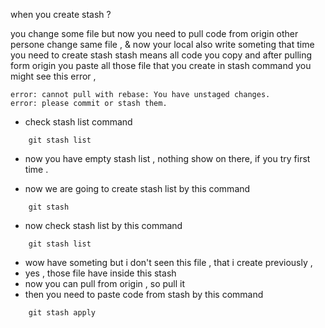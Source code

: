 when you create stash ?

you change some file but now you need to pull code from origin 
other persone change same file , & now your local also write someting 
that time you need to create stash 
stash means all code you copy and after pulling form origin you paste all those file that you create in stash command 
you might see this error , 

```
error: cannot pull with rebase: You have unstaged changes.
error: please commit or stash them.
```

- check stash list command 
```
    git stash list 
```

- now you have empty stash list , nothing show on there, if you try first time .

- now we are going to create stash list by this command 
```
    git stash
```

- now check stash list by this command 
```
    git stash list
```
- wow have someting but i don't seen this file , that i create previously , 
- yes , those file have inside this stash 
- now you can pull from origin , so pull it 
- then you need to paste code from stash by this command 

```
    git stash apply
```









